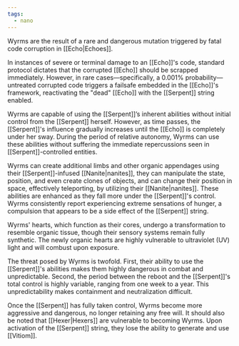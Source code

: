 ```yaml
---
tags:
  - nano
---
```

Wyrms are the result of a rare and dangerous mutation triggered by fatal code corruption in [[Echo|Echoes]]. 

In instances of severe or terminal damage to an [[Echo]]'s code, standard protocol dictates that the corrupted [[Echo]] should be scrapped immediately. However, in rare cases—specifically, a 0.001% probability—untreated corrupted code triggers a failsafe embedded in the [[Echo]]'s framework, reactivating the "dead" [[Echo]] with the [[Serpent]] string enabled.

Wyrms are capable of using the [[Serpent]]’s inherent abilities without initial control from the [[Serpent]] herself. However, as time passes, the [[Serpent]]'s influence gradually increases until the [[Echo]] is completely under her sway. During the period of relative autonomy, Wyrms can use these abilities without suffering the immediate repercussions seen in [[Serpent]]-controlled entities.

Wyrms can create additional limbs and other organic appendages using their [[Serpent]]-infused [[Nanite|nanites]], they can manipulate the state, position, and even create clones of objects, and can change their position in space, effectively teleporting, by utilizing their [[Nanite|nanites]]. These abilities are enhanced as they fall more under the [[Serpent]]'s control. Wyrms consistently report experiencing extreme sensations of hunger, a compulsion that appears to be a side effect of the [[Serpent]] string.

Wyrms' hearts, which function as their cores, undergo a transformation to resemble organic tissue, though their sensory systems remain fully synthetic. The newly organic hearts are highly vulnerable to ultraviolet (UV) light and will combust upon exposure.

The threat posed by Wyrms is twofold. First, their ability to use the [[Serpent]]'s abilities makes them highly dangerous in combat and unpredictable. Second, the period between the reboot and the [[Serpent]]'s total control is highly variable, ranging from one week to a year. This unpredictability makes containment and neutralization difficult.

Once the [[Serpent]] has fully taken control, Wyrms become more aggressive and dangerous, no longer retaining any free will. It should also be noted that [[Hexer|Hexers]] are vulnerable to becoming Wyrms. Upon activation of the [[Serpent]] string, they lose the ability to generate and use [[Vitiom]].


